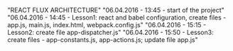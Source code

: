"REACT FLUX ARCHITECTURE" 
"06.04.2016 - 13:45 - start of the project" 
"06.04.2016 - 14:45 - Lesson1: react and babel configuration, create files - app.js, main.js, index.html, webpack.config.js" 
"06.04.2016 - 15:15 - Lesson2: create file app-dispatcher.js" 
"06.04.2016 - 15:50 - Lesson3: create files - app-constants.js, app-actions.js; update file app.js" 

